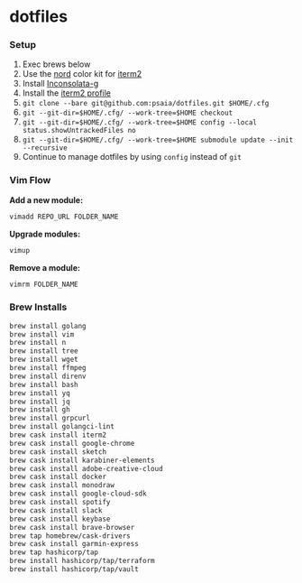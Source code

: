 # dotfiles

### Setup

1. Exec brews below
2. Use the [nord](https://github.com/arcticicestudio/nord-vim/) color kit for [iterm2](https://www.iterm2.com/)
3. Install [Inconsolata-g](/extra/Inconsolata-g.ttf)
4. Install the [iterm2 profile](.iterm2/Profiles.json)
5. `git clone --bare git@github.com:psaia/dotfiles.git $HOME/.cfg`
6. `git --git-dir=$HOME/.cfg/ --work-tree=$HOME checkout`
7. `git --git-dir=$HOME/.cfg/ --work-tree=$HOME config --local status.showUntrackedFiles no`
8. `git --git-dir=$HOME/.cfg/ --work-tree=$HOME submodule update --init --recursive`
9. Continue to manage dotfiles by using `config` instead of `git`

### Vim Flow

**Add a new module:**

```bash
vimadd REPO_URL FOLDER_NAME
```

**Upgrade modules:**

```bash
vimup
```

**Remove a module:**

```bash
vimrm FOLDER_NAME
```

### Brew Installs

```bash
brew install golang
brew install vim
brew install n
brew install tree
brew install wget
brew install ffmpeg
brew install direnv
brew install bash
brew install yq
brew install jq
brew install gh
brew install grpcurl
brew install golangci-lint
brew cask install iterm2
brew cask install google-chrome
brew cask install sketch
brew cask install karabiner-elements
brew cask install adobe-creative-cloud
brew cask install docker
brew cask install monodraw
brew cask install google-cloud-sdk
brew cask install spotify
brew cask install slack
brew cask install keybase
brew cask install brave-browser
brew tap homebrew/cask-drivers
brew cask install garmin-express
brew tap hashicorp/tap
brew install hashicorp/tap/terraform
brew install hashicorp/tap/vault
```

